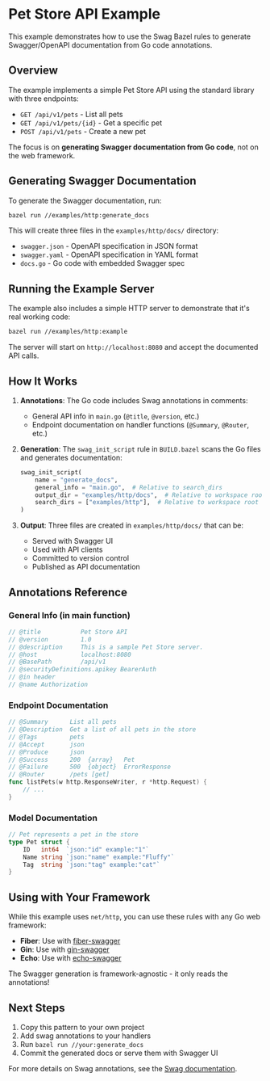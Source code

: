 # Pet Store API Example

This example demonstrates how to use the Swag Bazel rules to generate Swagger/OpenAPI documentation from Go code annotations.

## Overview

The example implements a simple Pet Store API using the standard library with three endpoints:
- `GET /api/v1/pets` - List all pets
- `GET /api/v1/pets/{id}` - Get a specific pet
- `POST /api/v1/pets` - Create a new pet

The focus is on **generating Swagger documentation from Go code**, not on the web framework.

## Generating Swagger Documentation

To generate the Swagger documentation, run:

```bash
bazel run //examples/http:generate_docs
```

This will create three files in the `examples/http/docs/` directory:
- `swagger.json` - OpenAPI specification in JSON format
- `swagger.yaml` - OpenAPI specification in YAML format
- `docs.go` - Go code with embedded Swagger spec

## Running the Example Server

The example also includes a simple HTTP server to demonstrate that it's real working code:

```bash
bazel run //examples/http:example
```

The server will start on `http://localhost:8080` and accept the documented API calls.

## How It Works

1. **Annotations**: The Go code includes Swag annotations in comments:
   - General API info in `main.go` (`@title`, `@version`, etc.)
   - Endpoint documentation on handler functions (`@Summary`, `@Router`, etc.)

2. **Generation**: The `swag_init_script` rule in `BUILD.bazel` scans the Go files and generates documentation:
   ```python
   swag_init_script(
       name = "generate_docs",
       general_info = "main.go",  # Relative to search_dirs
       output_dir = "examples/http/docs",  # Relative to workspace root
       search_dirs = ["examples/http"],  # Relative to workspace root
   )
   ```

3. **Output**: Three files are created in `examples/http/docs/` that can be:
   - Served with Swagger UI
   - Used with API clients
   - Committed to version control
   - Published as API documentation

## Annotations Reference

### General Info (in main function)
```go
// @title           Pet Store API
// @version         1.0
// @description     This is a sample Pet Store server.
// @host            localhost:8080
// @BasePath        /api/v1
// @securityDefinitions.apikey BearerAuth
// @in header
// @name Authorization
```

### Endpoint Documentation
```go
// @Summary      List all pets
// @Description  Get a list of all pets in the store
// @Tags         pets
// @Accept       json
// @Produce      json
// @Success      200  {array}   Pet
// @Failure      500  {object}  ErrorResponse
// @Router       /pets [get]
func listPets(w http.ResponseWriter, r *http.Request) {
    // ...
}
```

### Model Documentation
```go
// Pet represents a pet in the store
type Pet struct {
    ID   int64  `json:"id" example:"1"`
    Name string `json:"name" example:"Fluffy"`
    Tag  string `json:"tag" example:"cat"`
}
```

## Using with Your Framework

While this example uses `net/http`, you can use these rules with any Go web framework:

- **Fiber**: Use with [fiber-swagger](https://github.com/swaggo/fiber-swagger)
- **Gin**: Use with [gin-swagger](https://github.com/swaggo/gin-swagger)
- **Echo**: Use with [echo-swagger](https://github.com/swaggo/echo-swagger)

The Swagger generation is framework-agnostic - it only reads the annotations!

## Next Steps

1. Copy this pattern to your own project
2. Add swag annotations to your handlers
3. Run `bazel run //your:generate_docs`
4. Commit the generated docs or serve them with Swagger UI

For more details on Swag annotations, see the [Swag documentation](https://github.com/swaggo/swag#declarative-comments-format).

